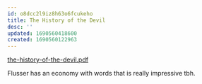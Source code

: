 ```yaml
---
id: o8dcc2l9iz8h63o6fcukeho
title: The History of the Devil
desc: ''
updated: 1690560418600
created: 1690560122963
---
```


[the-history-of-the-devil.pdf](assets/the-history-of-the-devil.pdf)

Flusser has an economy with words that is really impressive tbh.
